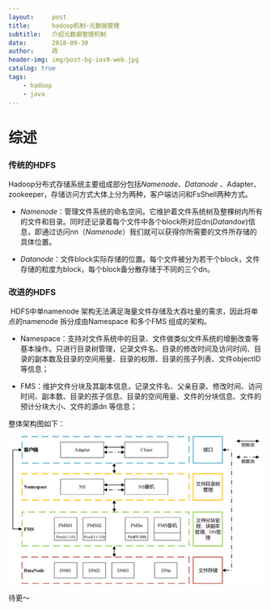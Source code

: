 ```yaml
---
layout:     post
title:      hadoop机制-元数据管理
subtitle:   介绍元数据管理机制
date:       2018-09-30
author:     政
header-img: img/post-bg-ios9-web.jpg
catalog: true
tags:
    - hadoop
    - java
---
```


# 综述

### 传统的HDFS

​	Hadoop分布式存储系统主要组成部分包括*Namenode*、*Datanode* 、Adapter、zookeeper，存储访问方式大体上分为两种，客户端访问和FsShell两种方式。

- *Namenode*：管理文件系统的命名空间。它维护着文件系统树及整棵树内所有的文件和目录。同时还记录着每个文件中各个block所对应dn(*Datandoe*)信息，即通过访问nn（*Namenode*）我们就可以获得你所需要的文件所存储的具体位置。

- *Datanode*：文件block实际存储的位置。每个文件被分为若干个block，文件存储的粒度为block，每个block备分散存储于不同的三个dn。

### 改进的HDFS

​	HDFS中单namenode 架构无法满足海量文件存储及大吞吐量的需求，因此将单点的namenode 拆分成由Namespace 和多个FMS 组成的架构。

- Namespace：支持对文件系统中的目录、文件做类似文件系统的增删改查等基本操作。只进行目录树管理，记录文件名、目录的修改时间及访问时间、目录的副本数及目录的空间用量、目录的权限、目录的孩子列表、文件objectID 等信息；

- FMS：维护文件分块及其副本信息，记录文件名、父亲目录、修改时间、访问时间、副本数、目录的孩子信息、目录的空间用量、文件的分块信息、文件的预计分块大小、文件的源dn 等信息；

整体架构图如下：

![HDFS整体架构](/img/HDFS/HDFS整体架构.png)

待更～